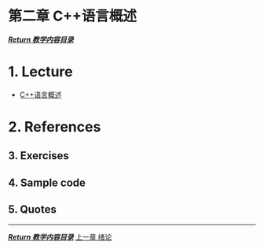 第二章 C++语言概述
===

[***Return 教学内容目录***](../../README.md)

# 1. Lecture
- [C++语言概述](/Ch2-C%2B%2B%E8%AF%AD%E8%A8%80%E6%A6%82%E8%BF%B0/c%2B%2B2.pdf)

# 2. References

## 3. Exercises

## 4. Sample code


## 5. Quotes

---
[***Return 教学内容目录***](../../README.md)	 [上一章 绪论](../Ch1-%E7%BB%AA%E8%AE%BA/Ch1Readme.md)
